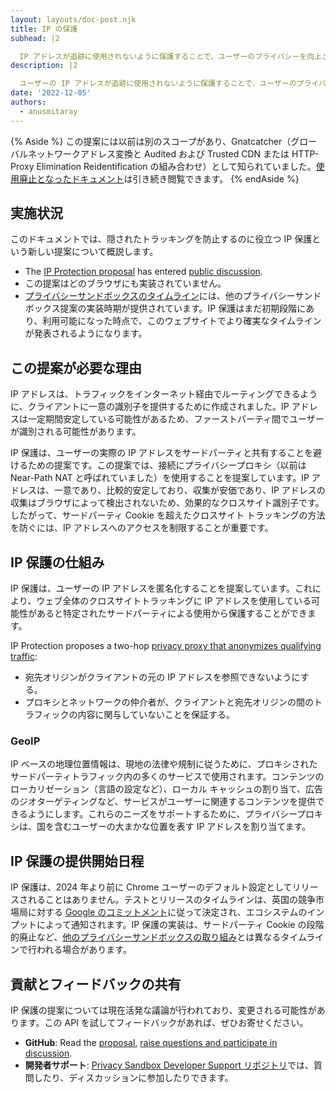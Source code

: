```yaml
---
layout: layouts/doc-post.njk
title: IP の保護
subhead: |2

  IP アドレスが追跡に使用されないように保護することで、ユーザーのプライバシーを向上させます。
description: |2

  ユーザーの IP アドレスが追跡に使用されないように保護することで、ユーザーのプライバシーを改善する提案。
date: '2022-12-05'
authors:
  - anusmitaray
---
```


{% Aside %} この提案には以前は別のスコープがあり、Gnatcatcher（グローバルネットワークアドレス変換と Audited および Trusted CDN または HTTP-Proxy Elimination Reidentification の組み合わせ）として知られていました。[使用廃止となったドキュメント](/docs/privacy-sandbox/archive/gnatcatcher/)は引き続き閲覧できます。 {% endAside %}

## 実施状況

このドキュメントでは、隠されたトラッキングを防止するのに役立つ IP 保護という新しい提案について概説します。

- The [IP Protection proposal](https://github.com/GoogleChrome/ip-protection) has entered [public discussion](https://github.com/GoogleChrome/ip-protection/issues).
- この提案はどのブラウザにも実装されていません。
- [プライバシーサンドボックスのタイムライン](https://privacysandbox.com/open-web/#the-privacy-sandbox-timeline)には、他のプライバシーサンドボックス提案の実装時期が提供されています。IP 保護はまだ初期段階にあり、利用可能になった時点で、このウェブサイトでより確実なタイムラインが発表されるようになります。

## この提案が必要な理由

IP アドレスは、トラフィックをインターネット経由でルーティングできるように、クライアントに一意の識別子を提供するために作成されました。IP アドレスは一定期間安定している可能性があるため、ファーストパーティ間でユーザーが識別される可能性があります。

IP 保護は、ユーザーの実際の IP アドレスをサードパーティと共有することを避けるための提案です。この提案では、接続にプライバシープロキシ（以前は Near-Path NAT と呼ばれていました）を使用することを提案しています。IP アドレスは、一意であり、比較的安定しており、収集が安価であり、IP アドレスの収集はブラウザによって検出されないため、効果的なクロスサイト識別子です。したがって、サードパーティ Cookie を超えたクロスサイト トラッキングの方法を防ぐには、IP アドレスへのアクセスを制限することが重要です。

## IP 保護の仕組み

IP 保護は、ユーザーの IP アドレスを匿名化することを提案しています。これにより、ウェブ全体のクロスサイトトラッキングに IP アドレスを使用している可能性があると特定されたサードパーティによる使用から保護することができます。

IP Protection proposes a two-hop [privacy proxy that anonymizes qualifying traffic](https://github.com/GoogleChrome/ip-protection#privacy-proxy):

- 宛先オリジンがクライアントの元の IP アドレスを参照できないようにする。
- プロキシとネットワークの仲介者が、クライアントと宛先オリジンの間のトラフィックの内容に関与していないことを保証する。

### GeoIP

IP ベースの地理位置情報は、現地の法律や規制に従うために、プロキシされたサードパーティトラフィック内の多くのサービスで使用されます。コンテンツのローカリゼーション（言語の設定など）、ローカル キャッシュの割り当て、広告のジオターゲティングなど、サービスがユーザーに関連するコンテンツを提供できるようにします。これらのニーズをサポートするために、プライバシープロキシは、国を含むユーザーの大まかな位置を表す IP アドレスを割り当てます。

## IP 保護の提供開始日程

IP 保護は、2024 年より前に Chrome ユーザーのデフォルト設定としてリリースされることはありません。テストとリリースのタイムラインは、英国の競争市場局に対する [Google のコミットメント](https://blog.google/around-the-globe/google-europe/path-forward-privacy-sandbox/)に従って決定され、エコシステムのインプットによって通知されます。IP 保護の実装は、サードパーティ Cookie の段階的廃止など、[他のプライバシーサンドボックスの取り組み](http://privacysandbox.com/timeline)とは異なるタイムラインで行われる場合があります。

## 貢献とフィードバックの共有

IP 保護の提案については現在活発な議論が行われており、変更される可能性があります。この API を試してフィードバックがあれば、ぜひお寄せください。

- **GitHub**: Read the [proposal](https://github.com/GoogleChrome/ip-protection), [raise questions and participate in discussion](https://github.com/GoogleChrome/ip-protection/issues).
- **開発者サポート**: [Privacy Sandbox Developer Support リポジトリ](https://github.com/GoogleChromeLabs/privacy-sandbox-dev-support)では、質問したり、ディスカッションに参加したりできます。
